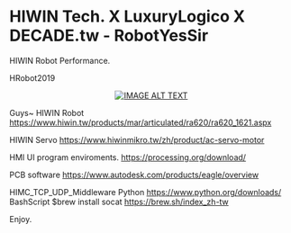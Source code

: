 # HIWIN Tech. X LuxuryLogico X DECADE.tw - RobotYesSir
HIWIN Robot Performance.

HRobot2019
<div align="center">
  <a target="_blank" href="https://youtu.be/zSYaZxp4Cd8"><img src="https://img.youtube.com/vi/zSYaZxp4Cd8/sddefault.jpg" alt="IMAGE ALT TEXT"></a>
</div>

Guys~
HIWIN Robot
  https://www.hiwin.tw/products/mar/articulated/ra620/ra620_1621.aspx

HIWIN Servo
  https://www.hiwinmikro.tw/zh/product/ac-servo-motor

HMI UI program enviroments.
  https://processing.org/download/


PCB software
  https://www.autodesk.com/products/eagle/overview


HIMC_TCP_UDP_Middleware
  Python
    https://www.python.org/downloads/
  BashScript
    $brew install socat
    https://brew.sh/index_zh-tw

Enjoy.

